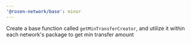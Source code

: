 ```yaml
---
'@rosen-network/base': minor
---
```


Create a base function called `getMinTransferCreator`, and utilize it within each network's package to get min transfer amount
